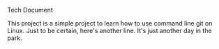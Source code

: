 Tech Document

This project is a simple project to learn how to use command line git on Linux.
Just to be certain, here's another line.
It's just another day in the park.
